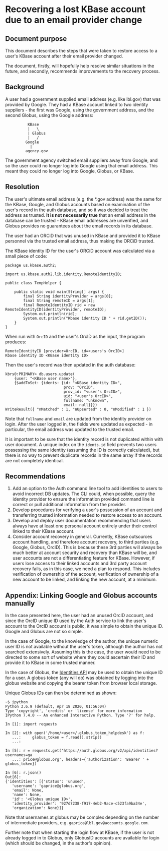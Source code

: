 # Recovering a lost KBase account due to an email provider change

## Document purpose

This document describes the steps that were taken to restore access to a user's KBase account
after their email provider changed.

The document, firstly, will hopefully help resolve similar situations in the future, and secondly,
recommends improvements to the recovery process.

## Background

A user had a government supplied email address (e.g. like lbl.gov) that was provided by Google.
They had a KBase account linked to two identity suppliers - the first was Google, using the 
government address, and the second Globus, using the Google address:

```
          KBase
          |   \
          | Globus
          |   /
         Google
           |
         agency.gov
```

The government agency switched email suppliers away from Google, and so the user could no
longer log into Google using that email address. This meant they could no longer log into Google,
Globus, or KBase.

## Resolution

The user's ultimate email address (e.g. the *.gov address) was the same for the KBase, Google,
and Globus accounts based on examination of the user's record in the auth database, and so it
was decided to treat the address as trusted. **It is not necessarily true** that an email
address in the database can be trusted - KBase email addresses are unverified, and Globus
provides no guarantees about the email records in its database.

The user had an ORCiD that was unused in KBase and provided it to KBase personnel via the
trusted email address, thus making the ORCiD trusted.

The KBase identity ID for the user's ORCiD account was calculated via a small piece of code:

```
package us.kbase.auth2;

import us.kbase.auth2.lib.identity.RemoteIdentityID;

public class TempHelper {

	public static void main(String[] args) {
		final String identityProvider = args[0];
		final String remoteID = args[1];
		final RemoteIdentityID rid = new RemoteIdentityID(identityProvider, remoteID);
		System.out.println(rid);
		System.out.println("Kbase identity ID " + rid.getID());
	}
}
```

When run with `OrcID` and the user's OrcID as the input, the program produces:

```
RemoteIdentityID [provider=OrcID, id=<users's OrcID>]
Kbase identity ID <KBase identity ID>
```

Then the user's record was then updated in the auth database:

```
kbrs0:PRIMARY> db.users.update(
    {user: "<KBase user name>"},
    {$addToSet: {idents: {id: "<KBase identity ID>",
                          prov: "OrcID",
                          prov_id: "<user's OrcID>",
                          uid: "<user's OrcID>",
                          fullname: "unknown",
                          email: null}}})
WriteResult({ "nMatched" : 1, "nUpserted" : 0, "nModified" : 1 }) 
```

Note that `fullname` and `email` are updated from the identity provider on login. After the
user logged in, the fields were updated as expected - in particular, the email address was updated
to the trusted email.

It is important to be sure that the identity record is not duplicated within with user document.
A unique index on the `idents.id` field prevents two users possessing the same identity
(assuming the ID is correctly calculated), but there is no way to prevent duplicate records in the
same array if the records are not completely identical.

## Recommendations

1. Add an option to the Auth command line tool to add identities to users to avoid incorrect DB
   updates. The CLI could, when possible, query the identity provider to ensure the information
   provided command line is correct or pull additional information from the provider.
2. Develop procedures for verifying a user's possession of an account and transferring
   trusted information needed to restore access to an account.
3. Develop and deploy user documentation recommending that users always have at least one
   personal account entirely under their control linked to their KBase account.
4. Consider account recovery in general. Currently, KBase outsources account handling, and
   therefore account recovery, to third parties (e.g. Google, Globus, OrcID). This is because
   these 3rd parties will always be much better at account security and recovery than KBase will
   be, and user accounts are not a differentiating feature for KBase. However, if users lose
   access to their linked accounts and 3rd party account recovery fails, as in this case,
   we need a plan to respond. This includes verification of ownership of the account,
   verification of ownership of a new account to be linked, and linking the new account, at a
   minimum.
   
## Appendix: Linking Google and Globus accounts manually

In the case presented here, the user had an unused OrcID account, and since the OrcID unique ID
used by the Auth service to link the user's account to the OrcID account is public, it was
simple to obtain the unique ID. Google and Globus are not so simple.

In the case of Google, to the knowledge of the author, the unique numeric user ID is not available
without the user's token, although the author has not searched extensively. Assuming this is the
case, the user would need to be directed to some sort of website where they could ascertain their
ID and provide it to KBase in some trusted manner.

In the case of Globus, the [Identities API](https://docs.globus.org/api/auth/reference/#identities_api)
may be used to obtain the unique ID for a user. A globus token (any will do) was obtained by
logging into the globus website and copying the bearer token from browser local storage.

Unique Globus IDs can then be determined as shown:

```
~$ ipython
Python 3.6.9 (default, Apr 18 2020, 01:56:04) 
Type 'copyright', 'credits' or 'license' for more information
IPython 7.4.0 -- An enhanced Interactive Python. Type '?' for help.

In [1]: import requests                                                         

In [2]: with open('/home/<user>/.globus_token_helpdesk') as f: 
   ...:     globus_token = f.read().strip() 
   ...:                                                                         

In [5]: r = requests.get('https://auth.globus.org/v2/api/identities?usernames=ga
   ...: price@globus.org', headers={'authorization': 'Bearer ' + globus_token}) 

In [6]: r.json()                                                                
Out[6]: 
{'identities': [{'status': 'unused',
   'username': 'gaprice@globus.org',
   'email': None,
   'name': None,
   'id': '<Globus unique ID>',
   'identity_provider': '927d7238-f917-4eb2-9ace-c523fa9ba34e',
   'organization': None}]}
```

Note that usernames at globus may be complex depending on the number of intermediate providers,
e.g. `gaprice@lbl.gov@accounts.google.com`.

Further note that when starting the login flow at KBase, if the user is not already logged in
to Globus, only GlobusID accounts are available for login (which should be changed, in the
author's opinion).
